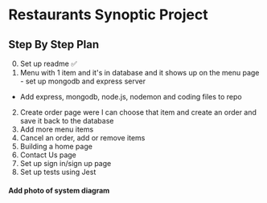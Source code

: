 # Restaurants Synoptic Project

## Step By Step Plan
0. Set up readme :white_check_mark:
1. Menu with 1 item and it's in database and it shows up on the menu page - set up mongodb and express server
- Add express, mongodb, node.js, nodemon and coding files to repo
2. Create order page were I can choose that item and create an order and save it back to the database
3. Add more menu items
4. Cancel an order, add or remove items
5. Building a home page
6. Contact Us page
7. Set up sign in/sign up page
8. Set up tests using Jest

#### Add photo of system diagram
